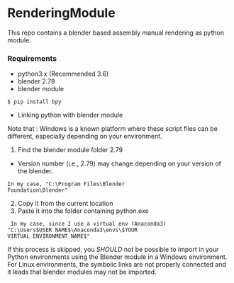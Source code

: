 # RenderingModule
This repo contains a blender based assembly manual rendering as python module.

### Requirements

* python3.x (Recommended 3.6)
* blender 2.79
* blender module
<pre>
<code>$ pip install bpy</code>
</pre>

* Linking python with blender module

Note that : Windows is a known platform where these script files can be different, especially depending on your environment.

1. Find the blender module folder 2.79

* Version number (i.e., 2.79) may change depending on your version of the blender.

<code>In my case, "C:\Program Files\Blender Foundation\Blender\"</code>

2. Copy it from the current location
3. Paste it into the folder containing python.exe

<code> In my case, since I use a virtual env (Anaconda3)
"C:\Users\$USER NAME$\Anaconda3\envs\$YOUR VIRTUAL ENVIRONMENT NAME$" </code>

If this process is skipped, you _SHOULD_ not be possible to import in your Python environments using the Blender module in a Windows environment.
For Linux environments, the symbolic links are not properly connected and it leads that blender modules may not be imported.



